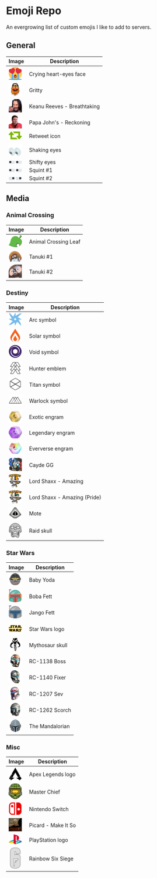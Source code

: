# Emoji Repo

An evergrowing list of custom emojis I like to add to servers.

## General

| Image       | Description      |
| ----------- | ---------------- |
| <img src="images/crysob.png" width="36"> | Crying heart-eyes face |
| <img src="images/gritty.png" width="36"> | Gritty |
| <img src="images/keanu-breathtaking.png" width="36"> | Keanu Reeves - Breathtaking |
| <img src="images/papajohns-reckoning.png" width="36"> | Papa John's - Reckoning |
| <img src="images/retweet.png" width="36"> | Retweet icon |
| <img src="images/shaking-eyes.gif" width="36"> | Shaking eyes |
| <img src="images/shifty-eyes.gif" width="36"> | Shifty eyes |
| <img src="images/squint-1.png" width="36"> | Squint #1 |
| <img src="images/squint-2.png" width="36"> | Squint #2 |

## Media

### Animal Crossing

| Image       | Description      |
| ----------- | ---------------- |
| <img src="images/animal-crossing.png" width="36"> | Animal Crossing Leaf |
| <img src="images/tanuki1.png" width="36"> | Tanuki #1 |
| <img src="images/tanuki2.png" width="36"> | Tanuki #2 |

### Destiny

| Image       | Description      |
| ----------- | ---------------- |
| <img src="images/destiny-arc.png" width="36"> | Arc symbol |
| <img src="images/destiny-solar.png" width="36"> | Solar symbol |
| <img src="images/destiny-void.png" width="36"> | Void symbol |
| <img src="images/destiny-hunter.png" width="36"> | Hunter emblem |
| <img src="images/destiny-titan.png" width="36"> | Titan symbol |
| <img src="images/destiny-warlock.png" width="36"> | Warlock symbol |
| <img src="images/destiny-exotic-engram.png" width="36"> | Exotic engram |
| <img src="images/destiny-legendary-engram.png" width="36"> | Legendary engram |
| <img src="images/destiny-eververse-engram.png" width="36"> | Eververse engram |
| <img src="images/cayde-gg.png" width="36"> | Cayde GG |
| <img src="images/destiny-shaxx-amazing.png" width="36"> | Lord Shaxx - Amazing |
| <img src="images/destiny-shaxx-amazing-pride.png" width="36"> | Lord Shaxx - Amazing (Pride) |
| <img src="images/destiny-mote.png" width="36"> | Mote |
| <img src="images/destiny-raid-skull.png" width="36"> | Raid skull |

### Star Wars

| Image       | Description      |
| ----------- | ---------------- |
| <img src="images/starwars-baby-yoda.png" width="36"> | Baby Yoda |
| <img src="images/starwars-boba-fett.png" width="36"> | Boba Fett |
| <img src="images/starwars-jango-fett.png" width="36"> | Jango Fett |
| <img src="images/starwars-logo.png" width="36"> | Star Wars logo |
| <img src="images/starwars-mythosaur.png" width="36"> | Mythosaur skull |
| <img src="images/starwars-rc1138-boss.png" width="36"> | RC-1138 Boss |
| <img src="images/starwars-rc1140-fixer.png" width="36"> | RC-1140 Fixer |
| <img src="images/starwars-rc1207-sev.png" width="36"> | RC-1207 Sev |
| <img src="images/starwars-rc1262-scorch.png" width="36"> | RC-1262 Scorch |
| <img src="images/starwars-the-mandalorian.png" width="36"> | The Mandalorian |

### Misc

| Image       | Description      |
| ----------- | ---------------- |
| <img src="images/apex-legends.png" width="36"> | Apex Legends logo |
| <img src="images/halo-masterchief.png" width="36"> | Master Chief |
| <img src="images/switch.png" width="36"> | Nintendo Switch |
| <img src="images/makeitso.gif" width="36"> | Picard - Make It So |
| <img src="images/playstation.png" width="36"> | PlayStation logo |
| <img src="images/rainbow-six-siege.png" width="36"> | Rainbow Six Siege |